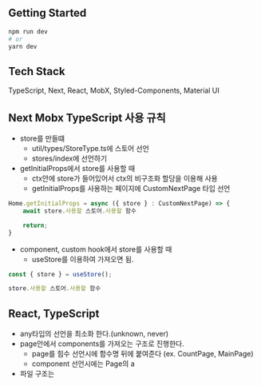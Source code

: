 ## Getting Started

```bash
npm run dev
# or
yarn dev
```

## Tech Stack

TypeScript, Next, React, MobX, Styled-Components, Material UI

## Next Mobx TypeScript 사용 규칙

- store를 만들떄
  - util/types/StoreType.ts에 스토어 선언
  - stores/index에 선언하기
- getInitialProps에서 store를 사용할 때
  - ctx안에 store가 들어있어서 ctx의 비구조화 할당을 이용해 사용
  - getInitialProps를 사용하는 페이지에 CustomNextPage 타입 선언

```javascript
Home.getInitialProps = async ({ store } : CustomNextPage) => {
    await store.사용할 스토어.사용할 함수

    return;
}
```

- component, custom hook에서 store를 사용할 때
  - useStore를 이용하여 가져오면 됨.

```javascript
const { store } = useStore();

store.사용할 스토어.사용할 함수
```

## React, TypeScript

- any타입의 선언을 최소화 한다.(unknown, never)
- page안에서 components를 가져오는 구조로 진행한다.
  - page를 힘수 선언시에 함수명 뒤에 붙여준다 (ex. CountPage, MainPage)
  - component 선언시에는 Page의 a
- 파일 구조는
